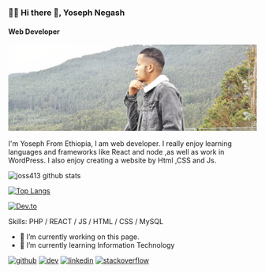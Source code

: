  ### 🏄‍♂️ Hi there 👋, Yoseph Negash
   #### Web Developer
![Web Developer](https://github.com/joss413/joss413/blob/main/final1_auto_x2.jpg)

I'm Yoseph From Ethiopia, I am web developer. I really enjoy learning languages and frameworks like React and node ,as well as work in WordPress. I also enjoy creating a website by Html ,CSS and Js.




![joss413 github stats](https://github-readme-stats.vercel.app/api?username=joss413)


[![Top Langs](https://github-readme-stats.vercel.app/api/top-langs/?username=joss413)](https://github.com/joss413/github-readme-stats)


[![Dev.to](https://github-readme-stats.vercel.app/api/pin/?username=thepracticaldev&repo=dev.to)](https://github.com/thepracticaldev/dev.to)



Skills: PHP / REACT / JS / HTML / CSS / MySQL

- 🔭 I’m currently working on this page. 
- 🌱 I’m currently learning Information Technology

[<img src='https://cdn.jsdelivr.net/npm/simple-icons@3.0.1/icons/github.svg' alt='github' height='40'>](https://github.com/https://github.com/joss413)  [<img src='https://cdn.jsdelivr.net/npm/simple-icons@3.0.1/icons/dev-dot-to.svg' alt='dev' height='40'>](https://dev.to/joss413)  [<img src='https://cdn.jsdelivr.net/npm/simple-icons@3.0.1/icons/linkedin.svg' alt='linkedin' height='40'>](https://www.linkedin.com/in/https://www.linkedin.com/in/yoseph-negash-8573b6251?lipi=urn%3Ali%3Apage%3Ad_flagship3_profile_view_base_contact_details%3B%2F5w9PlpaRuykiMqFZD%2BZUA%3D%3D/)  [<img src='https://cdn.jsdelivr.net/npm/simple-icons@3.0.1/icons/stackoverflow.svg' alt='stackoverflow' height='40'>](https://stackoverflow.com/users/https://stackoverflow.com/users/20699426/jossi)
